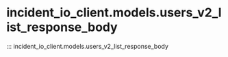 # incident_io_client.models.users_v2_list_response_body

::: incident_io_client.models.users_v2_list_response_body